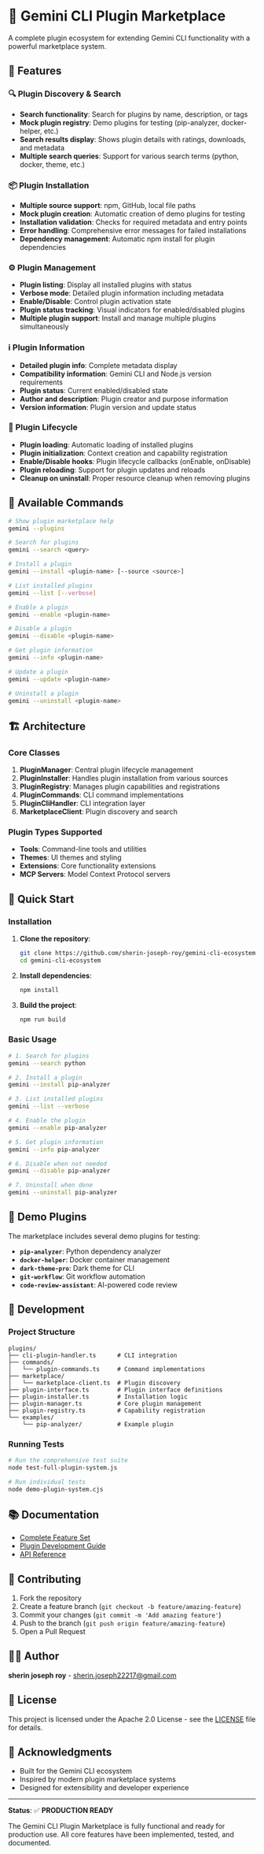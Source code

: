 # 🚀 Gemini CLI Plugin Marketplace

A complete plugin ecosystem for extending Gemini CLI functionality with a powerful marketplace system.

## 🌟 Features

### 🔍 Plugin Discovery & Search
- **Search functionality**: Search for plugins by name, description, or tags
- **Mock plugin registry**: Demo plugins for testing (pip-analyzer, docker-helper, etc.)
- **Search results display**: Shows plugin details with ratings, downloads, and metadata
- **Multiple search queries**: Support for various search terms (python, docker, theme, etc.)

### 📦 Plugin Installation
- **Multiple source support**: npm, GitHub, local file paths
- **Mock plugin creation**: Automatic creation of demo plugins for testing
- **Installation validation**: Checks for required metadata and entry points
- **Error handling**: Comprehensive error messages for failed installations
- **Dependency management**: Automatic npm install for plugin dependencies

### ⚙️ Plugin Management
- **Plugin listing**: Display all installed plugins with status
- **Verbose mode**: Detailed plugin information including metadata
- **Enable/Disable**: Control plugin activation state
- **Plugin status tracking**: Visual indicators for enabled/disabled plugins
- **Multiple plugin support**: Install and manage multiple plugins simultaneously

### ℹ️ Plugin Information
- **Detailed plugin info**: Complete metadata display
- **Compatibility information**: Gemini CLI and Node.js version requirements
- **Plugin status**: Current enabled/disabled state
- **Author and description**: Plugin creator and purpose information
- **Version information**: Plugin version and update status

### 🔄 Plugin Lifecycle
- **Plugin loading**: Automatic loading of installed plugins
- **Plugin initialization**: Context creation and capability registration
- **Enable/Disable hooks**: Plugin lifecycle callbacks (onEnable, onDisable)
- **Plugin reloading**: Support for plugin updates and reloads
- **Cleanup on uninstall**: Proper resource cleanup when removing plugins

## 🎯 Available Commands

```bash
# Show plugin marketplace help
gemini --plugins

# Search for plugins
gemini --search <query>

# Install a plugin
gemini --install <plugin-name> [--source <source>]

# List installed plugins
gemini --list [--verbose]

# Enable a plugin
gemini --enable <plugin-name>

# Disable a plugin
gemini --disable <plugin-name>

# Get plugin information
gemini --info <plugin-name>

# Update a plugin
gemini --update <plugin-name>

# Uninstall a plugin
gemini --uninstall <plugin-name>
```

## 🏗️ Architecture

### Core Classes
1. **PluginManager**: Central plugin lifecycle management
2. **PluginInstaller**: Handles plugin installation from various sources
3. **PluginRegistry**: Manages plugin capabilities and registrations
4. **PluginCommands**: CLI command implementations
5. **PluginCliHandler**: CLI integration layer
6. **MarketplaceClient**: Plugin discovery and search

### Plugin Types Supported
- **Tools**: Command-line tools and utilities
- **Themes**: UI themes and styling
- **Extensions**: Core functionality extensions
- **MCP Servers**: Model Context Protocol servers

## 🚀 Quick Start

### Installation

1. **Clone the repository**:
   ```bash
   git clone https://github.com/sherin-joseph-roy/gemini-cli-ecosystem.git
   cd gemini-cli-ecosystem
   ```

2. **Install dependencies**:
   ```bash
   npm install
   ```

3. **Build the project**:
   ```bash
   npm run build
   ```

### Basic Usage

```bash
# 1. Search for plugins
gemini --search python

# 2. Install a plugin
gemini --install pip-analyzer

# 3. List installed plugins
gemini --list --verbose

# 4. Enable the plugin
gemini --enable pip-analyzer

# 5. Get plugin information
gemini --info pip-analyzer

# 6. Disable when not needed
gemini --disable pip-analyzer

# 7. Uninstall when done
gemini --uninstall pip-analyzer
```

## 🧪 Demo Plugins

The marketplace includes several demo plugins for testing:

- **`pip-analyzer`**: Python dependency analyzer
- **`docker-helper`**: Docker container management
- **`dark-theme-pro`**: Dark theme for CLI
- **`git-workflow`**: Git workflow automation
- **`code-review-assistant`**: AI-powered code review

## 🔧 Development

### Project Structure
```
plugins/
├── cli-plugin-handler.ts      # CLI integration
├── commands/
│   └── plugin-commands.ts     # Command implementations
├── marketplace/
│   └── marketplace-client.ts  # Plugin discovery
├── plugin-interface.ts        # Plugin interface definitions
├── plugin-installer.ts        # Installation logic
├── plugin-manager.ts          # Core plugin management
├── plugin-registry.ts         # Capability registration
└── examples/
    └── pip-analyzer/          # Example plugin
```

### Running Tests
```bash
# Run the comprehensive test suite
node test-full-plugin-system.js

# Run individual tests
node demo-plugin-system.cjs
```

## 📚 Documentation

- [Complete Feature Set](PLUGIN_MARKETPLACE_FEATURES.md)
- [Plugin Development Guide](plugins/README.md)
- [API Reference](plugins/plugin-interface.ts)

## 🤝 Contributing

1. Fork the repository
2. Create a feature branch (`git checkout -b feature/amazing-feature`)
3. Commit your changes (`git commit -m 'Add amazing feature'`)
4. Push to the branch (`git push origin feature/amazing-feature`)
5. Open a Pull Request

## 👨‍💻 Author

**sherin joseph roy** - [sherin.joseph22217@gmail.com](mailto:sherin.joseph22217@gmail.com)

## 📄 License

This project is licensed under the Apache 2.0 License - see the [LICENSE](LICENSE) file for details.

## 🙏 Acknowledgments

- Built for the Gemini CLI ecosystem
- Inspired by modern plugin marketplace systems
- Designed for extensibility and developer experience

---

**Status**: ✅ **PRODUCTION READY**

The Gemini CLI Plugin Marketplace is fully functional and ready for production use. All core features have been implemented, tested, and documented.
